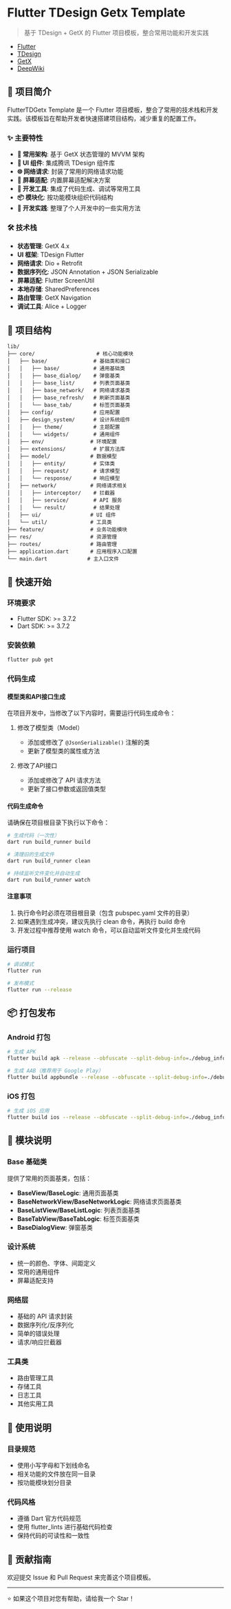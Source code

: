 # Flutter TDesign Getx Template

> 基于 TDesign + GetX 的 Flutter 项目模板，整合常用功能和开发实践

- [Flutter](https://flutter.dev/)
- [TDesign](https://tdesign.tencent.com/flutter/overview)
- [GetX](https://chornthorn.github.io/getx-docs/docs)
- [DeepWiki](https://deepwiki.com/you-want/flutter-td-getx-template)

## 🚀 项目简介

FlutterTDGetx Template 是一个 Flutter 项目模板，整合了常用的技术栈和开发实践。该模板旨在帮助开发者快速搭建项目结构，减少重复的配置工作。

### ✨ 主要特性

- **🎯 常用架构**: 基于 GetX 状态管理的 MVVM 架构
- **🎨 UI 组件**: 集成腾讯 TDesign 组件库
- **🌐 网络请求**: 封装了常用的网络请求功能
- **📱 屏幕适配**: 内置屏幕适配解决方案
- **🔧 开发工具**: 集成了代码生成、调试等常用工具
- **📦 模块化**: 按功能模块组织代码结构
- **🎯 开发实践**: 整理了个人开发中的一些实用方法

### 🛠 技术栈

- **状态管理**: GetX 4.x
- **UI 框架**: TDesign Flutter
- **网络请求**: Dio + Retrofit
- **数据序列化**: JSON Annotation + JSON Serializable  
- **屏幕适配**: Flutter ScreenUtil
- **本地存储**: SharedPreferences
- **路由管理**: GetX Navigation
- **调试工具**: Alice + Logger

## 📁 项目结构

```
lib/
├── core/                    # 核心功能模块
│   ├── base/               # 基础类和接口
│   │   ├── base/           # 通用基础类
│   │   ├── base_dialog/    # 弹窗基类
│   │   ├── base_list/      # 列表页面基类
│   │   ├── base_network/   # 网络请求基类
│   │   ├── base_refresh/   # 刷新页面基类
│   │   └── base_tab/       # 标签页面基类
│   ├── config/             # 应用配置
│   ├── design_system/      # 设计系统组件
│   │   ├── theme/          # 主题配置
│   │   └── widgets/        # 通用组件
│   ├── env/               # 环境配置
│   ├── extensions/         # 扩展方法库
│   ├── model/             # 数据模型
│   │   ├── entity/         # 实体类
│   │   ├── request/        # 请求模型
│   │   └── response/       # 响应模型
│   ├── network/           # 网络请求相关
│   │   ├── interceptor/    # 拦截器
│   │   ├── service/        # API 服务
│   │   └── result/         # 结果处理
│   ├── ui/                # UI 组件
│   └── util/              # 工具类
├── feature/               # 业务功能模块
├── res/                   # 资源管理
├── routes/                # 路由管理
├── application.dart       # 应用程序入口配置
└── main.dart             # 主入口文件
```

## 🚀 快速开始

### 环境要求

- Flutter SDK: >= 3.7.2
- Dart SDK: >= 3.7.2

### 安装依赖

```bash
flutter pub get
```

### 代码生成

#### 模型类和API接口生成

在项目开发中，当修改了以下内容时，需要运行代码生成命令：

1. 修改了模型类（Model）
    - 添加或修改了 `@JsonSerializable()` 注解的类
    - 更新了模型类的属性或方法

2. 修改了API接口
    - 添加或修改了 API 请求方法
    - 更新了接口参数或返回值类型

#### 代码生成命令

请确保在项目根目录下执行以下命令：

```bash
# 生成代码（一次性）
dart run build_runner build
```

```bash
# 清理旧的生成文件
dart run build_runner clean
```

```bash
# 持续监听文件变化并自动生成
dart run build_runner watch
```

#### 注意事项

1. 执行命令时必须在项目根目录（包含 pubspec.yaml 文件的目录）
2. 如果遇到生成冲突，建议先执行 clean 命令，再执行 build 命令
3. 开发过程中推荐使用 watch 命令，可以自动监听文件变化并生成代码

### 运行项目

```bash
# 调试模式
flutter run
```

```bash
# 发布模式
flutter run --release
```

## 📦 打包发布

### Android 打包

```bash
# 生成 APK
flutter build apk --release --obfuscate --split-debug-info=./debug_info
```

```bash
# 生成 AAB（推荐用于 Google Play）
flutter build appbundle --release --obfuscate --split-debug-info=./debug_info
```

### iOS 打包

```bash
# 生成 iOS 应用
flutter build ios --release --obfuscate --split-debug-info=./debug_info
```

## 🎯 模块说明

### Base 基础类

提供了常用的页面基类，包括：

- **BaseView/BaseLogic**: 通用页面基类
- **BaseNetworkView/BaseNetworkLogic**: 网络请求页面基类  
- **BaseListView/BaseListLogic**: 列表页面基类
- **BaseTabView/BaseTabLogic**: 标签页面基类
- **BaseDialogView**: 弹窗基类

### 设计系统

- 统一的颜色、字体、间距定义
- 常用的通用组件
- 屏幕适配支持

### 网络层

- 基础的 API 请求封装
- 数据序列化/反序列化
- 简单的错误处理
- 请求/响应拦截器

### 工具类

- 路由管理工具
- 存储工具
- 日志工具
- 其他实用工具

## 📝 使用说明

### 目录规范

- 使用小写字母和下划线命名
- 相关功能的文件放在同一目录
- 按功能模块划分目录

### 代码风格

- 遵循 Dart 官方代码规范
- 使用 flutter_lints 进行基础代码检查
- 保持代码的可读性和一致性

## 🤝 贡献指南

欢迎提交 Issue 和 Pull Request 来完善这个项目模板。

---

⭐ 如果这个项目对您有帮助，请给我一个 Star！